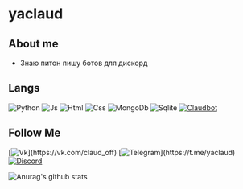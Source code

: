 # yaclaud

## About me

* Знаю питон пишу ботов для дискорд



## Langs

![Python](https://img.shields.io/badge/Python-rgb(35,33,34)?style=for-the-badge&logo=Python)
![Js](https://img.shields.io/badge/JAVASCRIPT-rgb(35,33,34)?style=for-the-badge&logo=JavaScript)
![Html](https://img.shields.io/badge/HTML-rgb(35,33,34)?style=for-the-badge&logo=HTML)
![Css](https://img.shields.io/badge/CSS-rgb(35,33,34)?style=for-the-badge&logo=CSS)
![MongoDb](https://img.shields.io/badge/MONGODB-rgb(35,33,34)?style=for-the-badge&logo=MONGODB)
![Sqlite](https://img.shields.io/badge/SQLITE-rgb(35,33,34)?style=for-the-badge&logo=SQLITE)
[![Claudbot](https://github.com/yaclaud/moibot/actions/workflows/python-app.yml/badge.svg?branch=master&event=status)](https://github.com/yaclaud/moibot/actions/workflows/python-app.yml)





## Follow Me
[![Vk](https://img.shields.io/badge/VK-rgb(35,33,34)?style=for-the-badge&logo=Vk)](https://vk.com/claud_off)
[![Telegram](https://img.shields.io/badge/Telegram-rgb(35,33,34)?style=for-the-badge&logo=Telegram)](https://t.me/yaclaud)
[![Discord](https://img.shields.io/discord/681216134854475816?color=rgb%2835%2C33%2C34%29&label=Discord&logo=Discord&logoColor=rgb%2835%2C33%2C34%29&style=for-the-badge)](https://discord.gg/MjKCbg3)

![Anurag's github stats](https://github-readme-stats.vercel.app/api?username=yaclaud&count_private=false&show_icons=true&theme=dark)
